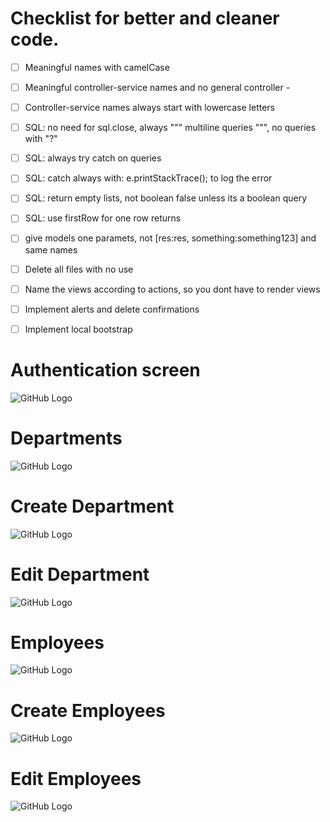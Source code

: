 # Checklist for better and cleaner code.

* [ ] Meaningful names with camelCase
* [ ] Meaningful controller-service names and no general controller - 
* [ ] Controller-service names always start with lowercase letters
* [ ] SQL: no need for sql.close, always """ multiline queries """, no queries with "?"
* [ ] SQL: always try catch on queries
* [ ] SQL: catch always with: e.printStackTrace(); to log the error
* [ ] SQL: return empty lists, not boolean false unless its a boolean query 
* [ ] SQL: use firstRow for one row returns
* [ ] give models one paramets, not [res:res, something:something123] and same names
* [ ] Delete all files with no use
* [ ] Name the views according to actions, so you dont have to render views
* [ ] Implement alerts and delete confirmations
* [ ] Implement local bootstrap



# Authentication screen


![GitHub Logo](/images/Login.jpg)


# Departments

![GitHub Logo](/images/Departments.jpg)


# Create Department

![GitHub Logo](/images/CreateDepartment.jpg)


# Edit Department

![GitHub Logo](/images/EditDepartment.jpg)


# Employees

![GitHub Logo](/images/Employees.jpg)



# Create Employees

![GitHub Logo](/images/CreateEmployee.jpg)



# Edit Employees

![GitHub Logo](/images/EditEmployee.jpg)






